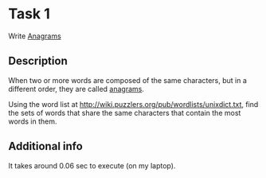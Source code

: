 # Task 1

Write [Anagrams](https://rosettacode.org/wiki/Anagrams)

## Description

When two or more words are composed of the same characters, but in a different order, they are called [anagrams](https://en.wikipedia.org/wiki/Anagram).

Using the word list at http://wiki.puzzlers.org/pub/wordlists/unixdict.txt,
find the sets of words that share the same characters that contain the most words in them.

## Additional info

It takes around 0.06 sec to execute (on my laptop).
